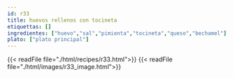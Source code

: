 ```yaml
---
id: r33
title: huevos rellenos con tocineta
etiquettas: []
ingredientes: ["huevo","sal","pimienta","tocineta","queso","bechamel"]
plato: ["plato principal"]
---
```


{{< readFile file="./html/recipes/r33.html">}}
{{< readFile file="./html/images/r33_image.html">}}